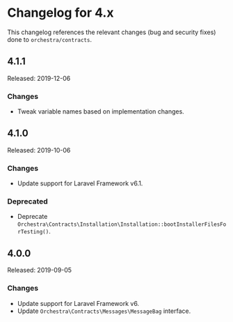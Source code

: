 # Changelog for 4.x

This changelog references the relevant changes (bug and security fixes) done to `orchestra/contracts`.

## 4.1.1

Released: 2019-12-06

### Changes

* Tweak variable names based on implementation changes.

## 4.1.0

Released: 2019-10-06

### Changes

* Update support for Laravel Framework v6.1.

### Deprecated

* Deprecate `Orchestra\Contracts\Installation\Installation::bootInstallerFilesForTesting()`.

## 4.0.0

Released: 2019-09-05

### Changes

* Update support for Laravel Framework v6.
* Update `Orchestra\Contracts\Messages\MessageBag` interface.
